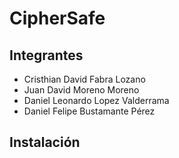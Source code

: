 # CipherSafe 

## Integrantes
- Cristhian David Fabra Lozano 
- Juan David Moreno Moreno
- Daniel Leonardo Lopez Valderrama 
- Daniel Felipe Bustamante Pérez

## Instalación
```
```

